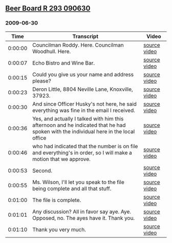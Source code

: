 ## [Beer Board R 293 090630](https://archive.org/details/beer-board-r-293-090630)
### 2009-06-30
| Time| Transcript| Video|
|---------|-------------------------------------------------------------------------------------------------------------------------------------|------------------------------------------------------------------------------|
| 0:00:00| Councilman Roddy. Here. Councilman Woodhull. Here.| [source video](https://archive.org/details/beer-board-r-293-090630?start=0)|
| 0:00:07| Echo Bistro and Wine Bar.| [source video](https://archive.org/details/beer-board-r-293-090630?start=7)|
| 0:00:15| Could you give us your name and address please?| [source video](https://archive.org/details/beer-board-r-293-090630?start=15)|
| 0:00:23| Deron Little, 8804 Neville Lane, Knoxville, 37923.| [source video](https://archive.org/details/beer-board-r-293-090630?start=23)|
| 0:00:30| And since Officer Husky's not here, he said everything was fine in the email I received.| [source video](https://archive.org/details/beer-board-r-293-090630?start=30)|
| 0:00:36| Yes, and actually I talked with him this afternoon and he indicated that he had spoken with the individual here in the local office| [source video](https://archive.org/details/beer-board-r-293-090630?start=36)|
| 0:00:46| who had indicated that the number is on file and everything's in order, so I will make a motion that we approve.| [source video](https://archive.org/details/beer-board-r-293-090630?start=46)|
| 0:00:53| Second.| [source video](https://archive.org/details/beer-board-r-293-090630?start=53)|
| 0:00:55| Ms. Wilson, I'll let you speak to the file being complete and all that stuff.| [source video](https://archive.org/details/beer-board-r-293-090630?start=55)|
| 0:01:00| The file is complete.| [source video](https://archive.org/details/beer-board-r-293-090630?start=60)|
| 0:01:01| Any discussion? All in favor say aye. Aye. Opposed, no. The ayes have it. Thank you.| [source video](https://archive.org/details/beer-board-r-293-090630?start=61)|
| 0:01:10| Thank you very much.| [source video](https://archive.org/details/beer-board-r-293-090630?start=70)|
